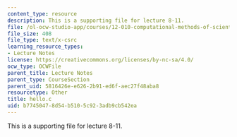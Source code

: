 ```yaml
---
content_type: resource
description: This is a supporting file for lecture 8-11.
file: /ol-ocw-studio-app/courses/12-010-computational-methods-of-scientific-programming-fall-2011/b77450478d54b5105c923adb9cb542ea_hello.c
file_size: 408
file_type: text/x-csrc
learning_resource_types:
- Lecture Notes
license: https://creativecommons.org/licenses/by-nc-sa/4.0/
ocw_type: OCWFile
parent_title: Lecture Notes
parent_type: CourseSection
parent_uid: 5816426e-e626-2b91-ed6f-aec27f48aba8
resourcetype: Other
title: hello.c
uid: b7745047-8d54-b510-5c92-3adb9cb542ea
---
```

This is a supporting file for lecture 8-11.